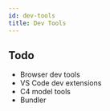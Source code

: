 ```yaml
---
id: dev-tools
title: Dev Tools
---
```


## Todo

* Browser dev tools
* VS Code dev extensions
* C4 model tools
* Bundler
